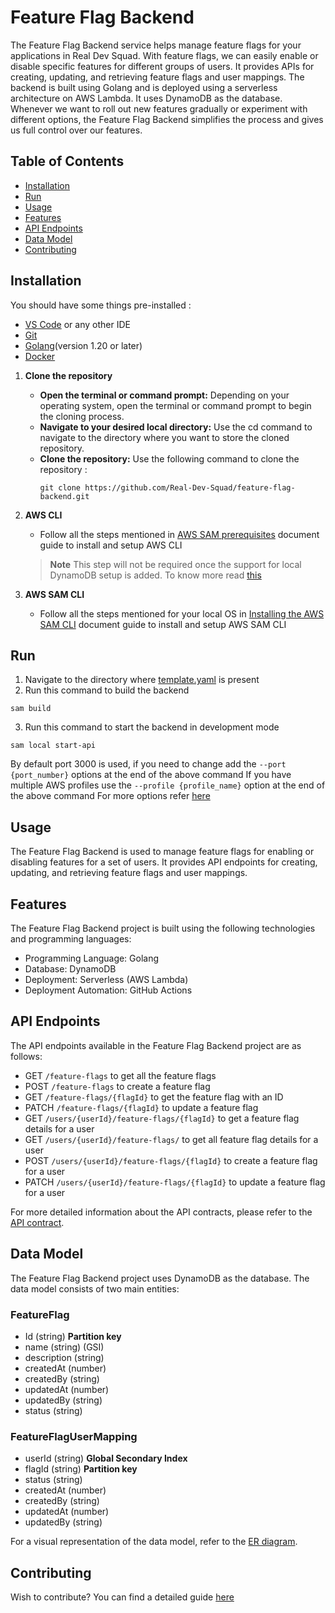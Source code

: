 # Feature Flag Backend

The Feature Flag Backend service helps manage feature flags for your applications in Real Dev Squad. With feature flags, we can easily enable or disable specific features for different groups of users. It provides APIs for creating, updating, and retrieving feature flags and user mappings. The backend is built using Golang and is deployed using a serverless architecture on AWS Lambda. It uses DynamoDB as the database. Whenever we want to roll out new features gradually or experiment with different options, the Feature Flag Backend simplifies the process and gives us full control over our features.

## Table of Contents

-   [Installation](#installation)
-   [Run](#run)
-   [Usage](#usage)
-   [Features](#features)
-   [API Endpoints](#api-endpoints)
-   [Data Model](#data-model)
-   [Contributing](#contributing)

## Installation
You should have some things pre-installed :
- [VS Code](https://code.visualstudio.com/) or any other IDE
- [Git](https://git-scm.com/)
- [Golang](https://go.dev/)(version 1.20 or later)
- [Docker](https://www.docker.com/)


1. **Clone the repository**

    - **Open the terminal or command prompt:** Depending on your operating system, open the terminal or command prompt to begin the cloning process. 
    - **Navigate to your desired local directory:** Use the cd command to navigate to the directory where you want to store the cloned repository.
    - **Clone the repository:** Use the following command to clone the repository :
        ```
        git clone https://github.com/Real-Dev-Squad/feature-flag-backend.git
        ```

2. **AWS CLI**
    - Follow all the steps mentioned in [AWS SAM prerequisites](https://docs.aws.amazon.com/serverless-application-model/latest/developerguide/prerequisites.html) document guide to install and setup AWS CLI
    
    > **Note**
    > This step will not be required once the support for local DynamoDB setup is added. To know more read [this](https://docs.aws.amazon.com/amazondynamodb/latest/developerguide/DynamoDBLocal.html)
  
3. **AWS SAM CLI**
    - Follow all the steps mentioned for your local OS in [Installing the AWS SAM CLI](https://docs.aws.amazon.com/serverless-application-model/latest/developerguide/prerequisites.html) document guide to install and setup AWS SAM CLI

## Run

1. Navigate to the directory where [template.yaml](./template.yaml) is present
2. Run this command to build the backend
  ```
  sam build
  ```
3. Run this command to start the backend in development mode
  ```
  sam local start-api
  ```
  By default port 3000 is used, if you need to change add the `--port {port_number}` options at the end of the above command
  If you have multiple AWS profiles use the `--profile {profile_name}` option at the end of the above command
  For more options refer [here](https://docs.aws.amazon.com/serverless-application-model/latest/developerguide/sam-cli-command-reference-sam-local-start-api.html) 

## Usage

The Feature Flag Backend is used to manage feature flags for enabling or disabling features for a set of users. It provides API endpoints for creating, updating, and retrieving feature flags and user mappings.

## Features

The Feature Flag Backend project is built using the following technologies and programming languages:

-   Programming Language: Golang
-   Database: DynamoDB
-   Deployment: Serverless (AWS Lambda)
-   Deployment Automation: GitHub Actions

## API Endpoints

The API endpoints available in the Feature Flag Backend project are as follows:

-   GET `/feature-flags` to get all the feature flags
-   POST `/feature-flags` to create a feature flag
-   GET `/feature-flags/{flagId}` to get the feature flag with an ID
-   PATCH `/feature-flags/{flagId}` to update a feature flag
-   GET `/users/{userId}/feature-flags/{flagId}` to get a feature flag details for a user
-   GET `/users/{userId}/feature-flags/` to get all feature flag details for a user
-   POST `/users/{userId}/feature-flags/{flagId}` to create a feature flag for a user
-   PATCH `/users/{userId}/feature-flags/{flagId}` to update a feature flag for a user

For more detailed information about the API contracts, please refer to the [API contract](./openapi.yaml).

## Data Model

The Feature Flag Backend project uses DynamoDB as the database. The data model consists of two main entities:

### FeatureFlag 
- Id (string) **Partition key**
- name (string) (GSI)
- description (string)
- createdAt (number)
- createdBy (string)
- updatedAt (number)
- updatedBy (string)
- status (string)


### FeatureFlagUserMapping
- userId (string) **Global Secondary Index**
- flagId (string) **Partition key** 
- status (string)
- createdAt (number)
- createdBy (string)
- updatedAt (number)
- updatedBy (string)

For a visual representation of the data model, refer to the [ER diagram](./ER%20diagram.jpg).

## Contributing

Wish to contribute? You can find a detailed guide [here](./CONTRIBUTING.md)
